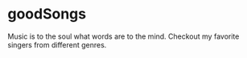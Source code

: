 # goodSongs
Music is to the soul what words are to the mind. Checkout my favorite singers from different genres. 
